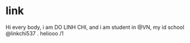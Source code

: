 # link
Hi every body, i am DO LINH CHI, and i am student in @VN, my id school @linkchi537 . heliooo
/1
